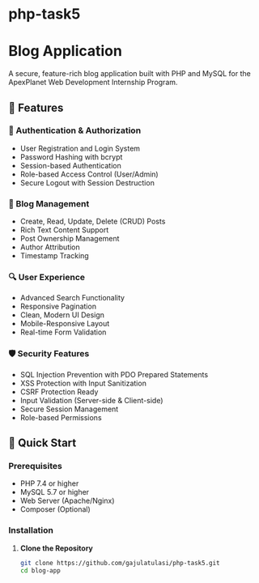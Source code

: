 # php-task5
# Blog Application

A secure, feature-rich blog application built with PHP and MySQL for the ApexPlanet Web Development Internship Program.

## 🌟 Features

### 🔐 Authentication & Authorization
- User Registration and Login System
- Password Hashing with bcrypt
- Session-based Authentication
- Role-based Access Control (User/Admin)
- Secure Logout with Session Destruction

### 📝 Blog Management
- Create, Read, Update, Delete (CRUD) Posts
- Rich Text Content Support
- Post Ownership Management
- Author Attribution
- Timestamp Tracking

### 🔍 User Experience
- Advanced Search Functionality
- Responsive Pagination
- Clean, Modern UI Design
- Mobile-Responsive Layout
- Real-time Form Validation

### 🛡️ Security Features
- SQL Injection Prevention with PDO Prepared Statements
- XSS Protection with Input Sanitization
- CSRF Protection Ready
- Input Validation (Server-side & Client-side)
- Secure Session Management
- Role-based Permissions

## 🚀 Quick Start

### Prerequisites
- PHP 7.4 or higher
- MySQL 5.7 or higher
- Web Server (Apache/Nginx)
- Composer (Optional)

### Installation

1. **Clone the Repository**
   ```bash
   git clone https://github.com/gajulatulasi/php-task5.git
   cd blog-app
